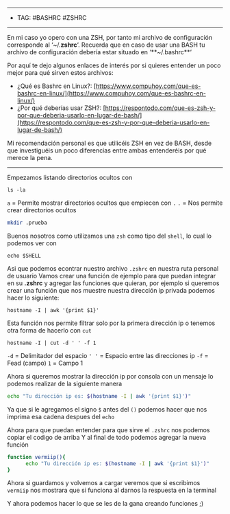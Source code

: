 
----
- TAG: #BASHRC #ZSHRC
-----
En mi caso yo opero con una ZSH, por tanto mi archivo de configuración corresponde al ‘~/.**zshrc**‘. Recuerda que en caso de usar una BASH tu archivo de configuración debería estar situado en ‘**~/.bashrc**‘

Por aquí te dejo algunos enlaces de interés por si quieres entender un poco mejor para qué sirven estos archivos:

- ¿Qué es Bashrc en Linux?: [https://www.compuhoy.com/que-es-bashrc-en-linux/](https://www.compuhoy.com/que-es-bashrc-en-linux/)
- ¿Por qué deberías usar ZSH?: [https://respontodo.com/que-es-zsh-y-por-que-deberia-usarlo-en-lugar-de-bash/](https://respontodo.com/que-es-zsh-y-por-que-deberia-usarlo-en-lugar-de-bash/)

Mi recomendación personal es que utilicéis ZSH en vez de BASH, desde que investiguéis un poco diferencias entre ambas entenderéis por qué merece la pena.

----
Empezamos listando directorios ocultos con 
```
ls -la
```

`a` = Permite mostrar directorios ocultos que empiecen con `.` 
`.` = Nos permite crear directorios ocultos

```zsh
mkdir .prueba
```

Buenos nosotros como utilizamos una `zsh` como tipo del `shell`, lo cual lo podemos ver con 
```
echo $SHELL
```

Asi que podemos econtrar nuestro archivo `.zshrc` en nuestra ruta personal de usuario
Vamos crear una función de ejemplo para que puedan integrar en su **.zshrc** y agregar las funciones que quieran, por ejemplo si queremos crear una función que nos muestre nuestra dirección ip privada podemos hacer lo siguiente:
```
hostname -I | awk '{print $1}'
```

Esta función nos permite filtrar solo por la primera dirección ip o tenemos otra forma de hacerlo con `cut`
```
hostname -I | cut -d ' ' -f 1
```
`-d` = Delimitador del espacio 
`' '` = Espacio entre las direcciones ip 
`-f` = Fead (campo)
`1` = Campo 1 

Ahora si queremos mostrar la dirección ip por consola con un mensaje lo podemos realizar de la siguiente manera
```zsh
echo "Tu dirección ip es: $(hostname -I | awk '{print $1}')"
```
Ya que si le agregamos el signo `$` antes del `()` podemos hacer que nos imprima esa cadena despues del `echo` 

Ahora para que puedan entender para que sirve el `.zshrc` nos podemos copiar el codigo de arriba
Y al final de todo podemos agregar la nueva función 
```bash
function vermiip(){
      echo "Tu dirección ip es: $(hostname -I | awk '{print $1}')"
}
```

Ahora si guardamos y volvemos a cargar veremos que si escribimos `vermiip` nos mostrara que si funciona al darnos la respuesta en la terminal 

Y ahora podemos hacer lo que se les de la gana creando funciones ;)
